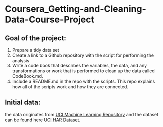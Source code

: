 # Coursera_Getting-and-Cleaning-Data-Course-Project

## Goal of the project:
1. Prepare a tidy data set 
2. Create a link to a Github repository with the script for performing the analysis 
3. Write a code book that describes the variables, the data, and any transformations or work that is performed to clean up the data called CodeBook.md. 
4. Include a README.md in the repo with the scripts. This repo explains how all of the scripts work and how they are connected.

## Initial data:
the data originates from [UCI Machine Learning Repository](http://archive.ics.uci.edu/ml/datasets/Human+Activity+Recognition+Using+Smartphones) and the dataset can be found here [UCI HAR Dataset](https://d396qusza40orc.cloudfront.net/getdata%2Fprojectfiles%2FUCI%20HAR%20Dataset.zip).
